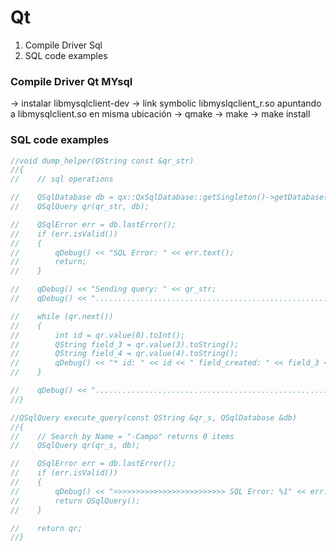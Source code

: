 Qt
==

1. Compile Driver Sql
2. SQL code examples

### Compile Driver Qt MYsql

-> instalar libmysqlclient-dev
-> link symbolic libmyslqclient_r.so apuntando a libmysqlclient.so en misma ubicación
-> qmake
-> make
-> make install


### SQL code examples

```c++ 
//void dump_helper(QString const &qr_str)
//{
//    // sql operations

//    QSqlDatabase db = qx::QxSqlDatabase::getSingleton()->getDatabase();
//    QSqlQuery qr(qr_str, db);

//    QSqlError err = db.lastError();
//    if (err.isValid())
//    {
//        qDebug() << "SQL Error: " << err.text();
//        return;
//    }

//    qDebug() << "Sending query: " << qr_str;
//    qDebug() << "..................................................................";

//    while (qr.next())
//    {
//        int id = qr.value(0).toInt();
//        QString field_3 = qr.value(3).toString();
//        QString field_4 = qr.value(4).toString();
//        qDebug() << "* id: " << id << " field_created: " << field_3 << " field_updated: " << field_4;
//    }

//    qDebug() << ".................................................................";
//}

//QSqlQuery execute_query(const QString &qr_s, QSqlDatabase &db)
//{
//    // Search by Name = "-Campo" returns 0 items
//    QSqlQuery qr(qr_s, db);

//    QSqlError err = db.lastError();
//    if (err.isValid())
//    {
//        qDebug() << ">>>>>>>>>>>>>>>>>>>>>>>>> SQL Error: %1" << err.text();
//        return QSqlQuery();
//    }

//    return qr;
//}

```

